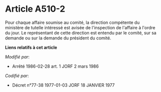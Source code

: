 # Article A510-2

Pour chaque affaire soumise au comité, la direction compétente du ministère de tutelle intéressé est avisée de l'inspection
de l'affaire à l'ordre du jour. Le représentant de cette direction est entendu par le comité, sur sa demande ou sur la
demande du président du comité.

**Liens relatifs à cet article**

_Modifié par_:

  - Arrêté 1986-02-28 art. 1 JORF 2 mars 1986

_Codifié par_:

  - Décret n°77-38 1977-01-03 JORF 18 JANVIER 1977
